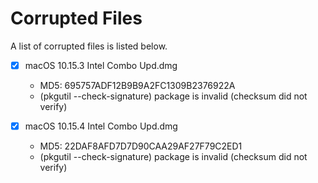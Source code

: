 # Corrupted Files
A list of corrupted files is listed below.

- [x] macOS 10.15.3 Intel Combo Upd.dmg
	- MD5: 695757ADF12B9B9A2FC1309B2376922A
	- (pkgutil --check-signature) package is invalid (checksum did not verify)
	
- [x] macOS 10.15.4 Intel Combo Upd.dmg
	- MD5: 22DAF8AFD7D7D90CAA29AF27F79C2ED1
	- (pkgutil --check-signature) package is invalid (checksum did not verify)
